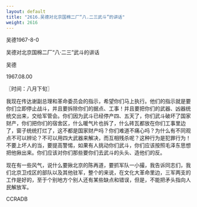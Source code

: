 ```yaml
---
layout: default
title: "2616.吴德对北京国棉二厂“八.二三武斗”的讲话"
weight: 2616
---
```


吴德1967-8-0

吴德对北京国棉二厂“八·二三”武斗的讲话

吴德

1967.08.00

〖时间：八月下旬〗

我现在传达谢副总理和革命委员会的指示，希望你们马上执行。他们的指示就是要你们立即停止战斗，并且要拆除你们的据点、工事！并且要把你们的武器、凶器统统交出来，交给军管会。你们因为武斗已经停产四、五天了，你们武斗破坏了国家财产，你们把你们的宿舍区，什么暖气片也拆了，什么砖瓦都放在你们工事里边了，窗子统统打烂了，这不都是国家财产吗？你们难道不痛心吗？为什么有不同观点不可以辨论？不可以用四大武器来解决，而互相残杀呢？这种行为是犯罪行为！不要上坏人的当，要提高警惕，如果有人挑动你们武斗，你们应该按照毛泽东思想把他揪出来。你们应该对你们那些要你们去武斗的头头、造他们的反。

现在有一些风气，说什么要揪北京的陈再道，要抓军队一小撮，我告诉同志们，我们北京卫戍区的部队以及其他驻军，整个的来说，在文化大革命里边，三军两支的工作是好的，至于个别地方个别人还有某些缺点和错误，但是，不能把矛头指向人民解放军。

CCRADB

